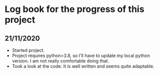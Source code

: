 # Log book for the progress of this project

## 21/11/2020

* Started project.
* Project requires python>3.8, so I'll have to update my local python version. I am not really comfortable doing that.
* Took a look at the code. It is well written and seems quite adaptable.